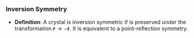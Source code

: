 ### Inversion Symmetry
- **Definition**: A crystal is inversion symmetric if is preserved under the transformation $\textbf{r} \rightarrow -\textbf{r}$. It is equivalent to a point-reflection symmetry.
